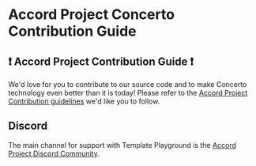 # Accord Project Concerto Contribution Guide

## ❗ Accord Project Contribution Guide ❗
We'd love for you to contribute to our source code and to make Concerto technology even better than it is today! Please refer to the [Accord Project Contribution guidelines][apcontribute] we'd like you to follow.

## Discord
The main channel for support with Template Playground is the [Accord Project Discord Community][apdiscord].

[apcontribute]: https://github.com/accordproject/techdocs/blob/master/CONTRIBUTING.md
[apdiscord]: https://discord.com/invite/Zm99SKhhtA	